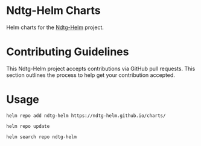 # Ndtg-Helm Charts

Helm charts for the [Ndtg-Helm](https://github.com/ndtg-helm/charts) project.

# Contributing Guidelines

This Ndtg-Helm project accepts contributions via GitHub pull requests. This
section outlines the process to help get your contribution accepted.

# Usage
```
helm repo add ndtg-helm https://ndtg-helm.github.io/charts/

helm repo update

helm search repo ndtg-helm
